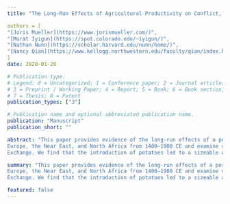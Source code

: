```yaml
---
title: "The Long-Run Effects of Agricultural Productivity on Conflict, 1400–1900"

authors = [
"[Joris Mueller](https://www.jorismueller.com/)",
"[Murat Iyigun](https://spot.colorado.edu/~iyigun/)",
"[Nathan Nunn](https://scholar.harvard.edu/nunn/home/)",
"[Nancy Qian](https://www.kellogg.northwestern.edu/faculty/qian/index.html/)",
]
date: 2020-01-20

# Publication type.
# Legend: 0 = Uncategorized; 1 = Conference paper; 2 = Journal article;
# 3 = Preprint / Working Paper; 4 = Report; 5 = Book; 6 = Book section;
# 7 = Thesis; 8 = Patent
publication_types: ["3"]

# Publication name and optional abbreviated publication name.
publication: "Manuscript"
publication_short: ""

abstract: "This paper provides evidence of the long-run effects of a permanent increase in agricultural productivity on conflict. We construct a newly digitized and geo-referenced dataset of battles in
Europe, the Near East, and North Africa from 1400–1900 CE and examine variation in agricultural productivity due to the introduction of potatoes from the Americas to the Old World after the Columbian
Exchange. We find that the introduction of potatoes led to a sizeable and permanent reduction in conflict."

summary: "This paper provides evidence of the long-run effects of a permanent increase in agricultural productivity on conflict. We construct a newly digitized and geo-referenced dataset of battles in
Europe, the Near East, and North Africa from 1400–1900 CE and examine variation in agricultural productivity due to the introduction of potatoes from the Americas to the Old World after the Columbian
Exchange. We find that the introduction of potatoes led to a sizeable and permanent reduction in conflict."

featured: false
---
```


